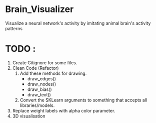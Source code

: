 # Brain_Visualizer
Visualize a neural network's activity by imitating animal brain's activity patterns

# TODO : 
1. Create Gitignore for some files.
2. Clean Code (Refactor)
    1. Add these methods for drawing.
        * draw_edges()
        * draw_nodes()
        * draw_bias()
        * draw_text()
    2. Convert the SKLearn arguments to something that accepts all libraries/models.
3. Replace weight labels with alpha color parameter.
4. 3D visualisation